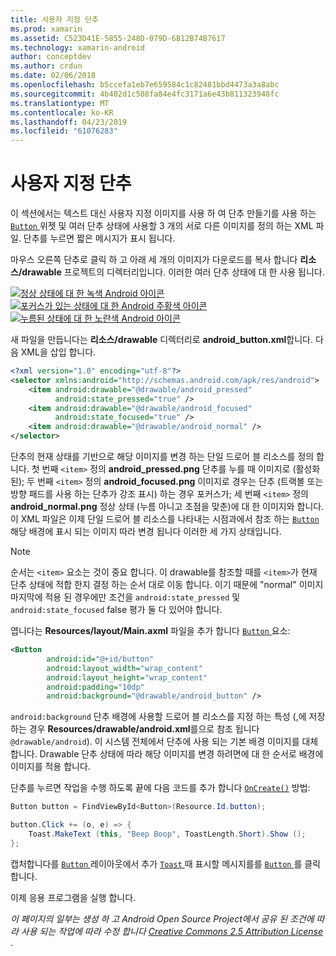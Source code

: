 ```yaml
---
title: 사용자 지정 단추
ms.prod: xamarin
ms.assetid: C523D41E-5855-248D-079D-6B12B74B7617
ms.technology: xamarin-android
author: conceptdev
ms.author: crdun
ms.date: 02/06/2018
ms.openlocfilehash: b5ccefa1eb7e659584c1c82481bbd4473a3a8abc
ms.sourcegitcommit: 4b402d1c508fa84e4fc3171a6e43b811323948fc
ms.translationtype: MT
ms.contentlocale: ko-KR
ms.lasthandoff: 04/23/2019
ms.locfileid: "61076283"
---
```

# <a name="custom-button"></a>사용자 지정 단추

이 섹션에서는 텍스트 대신 사용자 지정 이미지를 사용 하 여 단추 만들기를 사용 하는 [ `Button` ](https://developer.xamarin.com/api/type/Android.Widget.Button/) 위젯 및 여러 단추 상태에 사용할 3 개의 서로 다른 이미지를 정의 하는 XML 파일. 단추를 누르면 짧은 메시지가 표시 됩니다.

마우스 오른쪽 단추로 클릭 하 고 아래 세 개의 이미지가 다운로드를 복사 합니다 **리소스/drawable** 프로젝트의 디렉터리입니다. 이러한 여러 단추 상태에 대 한 사용 됩니다.

 [![정상 상태에 대 한 녹색 Android 아이콘](custom-button-images/android-normal.png)](custom-button-images/android-normal.png#lightbox) [ ![포커스가 있는 상태에 대 한 Android 주황색 아이콘](custom-button-images/android-focused.png)](custom-button-images/android-focused.png#lightbox) [ ![누름된 상태에 대 한 노란색 Android 아이콘](custom-button-images/android-pressed.png)](custom-button-images/android-pressed.png#lightbox)

새 파일을 만듭니다는 **리소스/drawable** 디렉터리로 **android_button.xml**합니다. 다음 XML을 삽입 합니다.

```xml
<?xml version="1.0" encoding="utf-8"?>
<selector xmlns:android="http://schemas.android.com/apk/res/android">
    <item android:drawable="@drawable/android_pressed"
          android:state_pressed="true" />
    <item android:drawable="@drawable/android_focused"
          android:state_focused="true" />
    <item android:drawable="@drawable/android_normal" />
</selector>
```

단추의 현재 상태를 기반으로 해당 이미지를 변경 하는 단일 드로어 블 리소스를 정의 합니다. 첫 번째 `<item>` 정의 **android_pressed.png** 단추를 누를 때 이미지로 (활성화 된); 두 번째 `<item>` 정의 **android_focused.png** 이미지로 경우는 단추 (트랙볼 또는 방향 패드를 사용 하는 단추가 강조 표시) 하는 경우 포커스가; 세 번째 `<item>` 정의 **android_normal.png** 정상 상태 (누름 아니고 초점을 맞춘)에 대 한 이미지와 합니다. 이 XML 파일은 이제 단일 드로어 블 리소스를 나타내는 시점과에서 참조 하는 [ `Button` ](https://developer.xamarin.com/api/type/Android.Widget.Button/) 해당 배경에 표시 되는 이미지 따라 변경 됩니다 이러한 세 가지 상태입니다.


> [!NOTE]
> 순서는 `<item>` 요소는 것이 중요 합니다. 이 drawable를 참조할 때를 `<item>`가 현재 단추 상태에 적합 한지 결정 하는 순서 대로 이동 합니다.
> 이기 때문에 "normal" 이미지 마지막에 적용 된 경우에만 조건을 `android:state_pressed` 및 `android:state_focused` false 평가 둘 다 있어야 합니다.

엽니다는 **Resources/layout/Main.axml** 파일을 추가 합니다 [ `Button` ](https://developer.xamarin.com/api/type/Android.Widget.Button/) 요소:

```xml
<Button
        android:id="@+id/button"
        android:layout_width="wrap_content"
        android:layout_height="wrap_content"
        android:padding="10dp"
        android:background="@drawable/android_button" />
```

`android:background` 단추 배경에 사용할 드로어 블 리소스를 지정 하는 특성 (,에 저장 하는 경우 **Resources/drawable/android.xml**를으로 참조 됩니다 `@drawable/android`). 이 시스템 전체에서 단추에 사용 되는 기본 배경 이미지를 대체 합니다. Drawable 단추 상태에 따라 해당 이미지를 변경 하려면에 대 한 순서로 배경에 이미지를 적용 합니다.

단추를 누르면 작업을 수행 하도록 끝에 다음 코드를 추가 합니다 [`OnCreate()`](https://developer.xamarin.com/api/member/Android.App.Activity.OnCreate/p/Android.OS.Bundle/Android.OS.PersistableBundle/)
방법:

```csharp
Button button = FindViewById<Button>(Resource.Id.button);

button.Click += (o, e) => {
    Toast.MakeText (this, "Beep Boop", ToastLength.Short).Show ();
};
```

캡처합니다를 [ `Button` ](https://developer.xamarin.com/api/type/Android.Widget.Button/) 레이아웃에서 추가 [ `Toast` ](https://developer.xamarin.com/api/type/Android.Widget.Toast/) 때 표시할 메시지를를 [ `Button` ](https://developer.xamarin.com/api/type/Android.Widget.Button/) 를 클릭 합니다.

이제 응용 프로그램을 실행 합니다.


*이 페이지의 일부는 생성 하 고 Android Open Source Project에서 공유 된 조건에 따라 사용 되는 작업에 따라 수정 합니다*
[*Creative Commons 2.5 Attribution License* ](http://creativecommons.org/licenses/by/2.5/).
